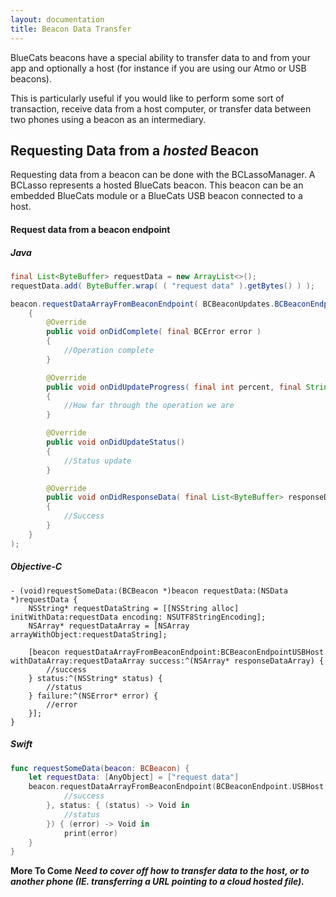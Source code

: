 ```yaml
---
layout: documentation
title: Beacon Data Transfer
---
```


BlueCats beacons have a special ability to transfer data to and from your app and optionally a host (for instance if you are using our Atmo or USB beacons).

This is particularly useful if you would like to perform some sort of transaction, receive data from a host computer, or transfer data between two phones using a beacon as an intermediary.

## Requesting Data from a *hosted* Beacon
Requesting data from a beacon can be done with the BCLassoManager. A BCLasso represents a hosted BlueCats beacon. This beacon can be an embedded BlueCats module or a BlueCats USB beacon connected to a host.

#### Request data from a beacon endpoint
##### Java
```java
final List<ByteBuffer> requestData = new ArrayList<>();
requestData.add( ByteBuffer.wrap( ( "request data" ).getBytes() ) );

beacon.requestDataArrayFromBeaconEndpoint( BCBeaconUpdates.BCBeaconEndpoint.BC_BEACON_ENDPOINT_USB_HOST, requestData, new BCBeaconCommandCallback()
	{
		@Override
		public void onDidComplete( final BCError error )
		{
			//Operation complete
		}

		@Override
		public void onDidUpdateProgress( final int percent, final String status )
		{
			//How far through the operation we are
		}

		@Override
		public void onDidUpdateStatus()
		{
			//Status update
		}

		@Override
		public void onDidResponseData( final List<ByteBuffer> responseData )
		{
			//Success
		}
	}
);
```

##### Objective-C
```objc
- (void)requestSomeData:(BCBeacon *)beacon requestData:(NSData *)requestData {
    NSString* requestDataString = [[NSString alloc] initWithData:requestData encoding: NSUTF8StringEncoding];
    NSArray* requestDataArray = [NSArray arrayWithObject:requestDataString];

    [beacon requestDataArrayFromBeaconEndpoint:BCBeaconEndpointUSBHost withDataArray:requestDataArray success:^(NSArray* responseDataArray) {
        //success
    } status:^(NSString* status) {
        //status
    } failure:^(NSError* error) {
        //error
    }];
}
```

##### Swift
```swift
func requestSomeData(beacon: BCBeacon) {
    let requestData: [AnyObject] = ["request data"]
    beacon.requestDataArrayFromBeaconEndpoint(BCBeaconEndpoint.USBHost, withDataArray: requestData, success: { (responseDataArray) -> Void in
            //success
        }, status: { (status) -> Void in
            //status
        }) { (error) -> Void in
            print(error)
    }
}
```

[//]: # (TODO:<comment> )

**More To Come**
__*Need to cover off how to transfer data to the host, or to another phone (IE. transferring a URL pointing to a cloud hosted file).*__